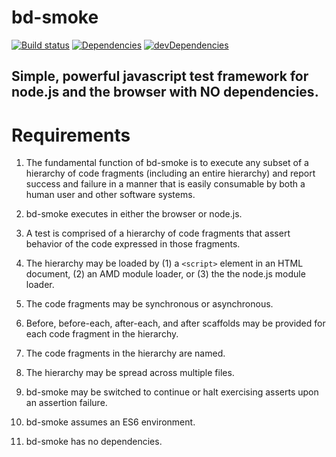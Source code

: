 # bd-smoke

[![Build status][travis-image]][travis-url]
[![Dependencies][deps-image]][deps-url]
[![devDependencies][dev-deps-image]][dev-deps-url]

## Simple, powerful javascript test framework for node.js and the browser with NO dependencies.

# Requirements

1. The fundamental function of bd-smoke is to execute any subset of a hierarchy of code fragments (including an entire hierarchy) and report success and failure in a manner that is easily consumable by both a human user and other software systems. 

2. bd-smoke executes in either the browser or node.js.

3. A test is comprised of a hierarchy of code fragments that assert behavior of the code expressed in those fragments.

4. The hierarchy may be loaded by (1) a `<script>` element in an HTML document, (2) an AMD module loader, or (3) the the node.js module loader.

5. The code fragments may be synchronous or asynchronous.

6. Before, before-each, after-each, and after scaffolds may be provided for each code fragment in the hierarchy.

7. The code fragments in the hierarchy are named.

8. The hierarchy may be spread across multiple files.

9. bd-smoke may be switched to continue or halt exercising asserts upon an assertion failure.

10. bd-smoke assumes an ES6 environment.

12. bd-smoke has no dependencies.


[deps-image]:     https://img.shields.io/david/altoviso/bd-smoke.svg
[deps-url]:       https://david-dm.org/altoviso/bd-smoke
[dev-deps-image]: https://img.shields.io/david/dev/altoviso/bd-smoke.svg
[dev-deps-url]:   https://david-dm.org/altoviso/bd-smoke#info=devDependencies
[travis-image]:   https://img.shields.io/travis/altoviso/bd-smoke.svg
[travis-url]:     https://travis-ci.org/altoviso/bd-smoke